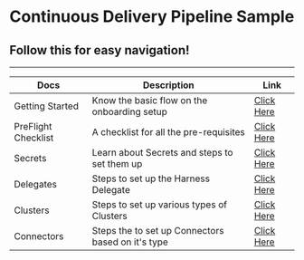 # Continuous Delivery Pipeline Sample

## Follow this for easy navigation!
***

| Docs | Description | Link |
| --- | --- | --- |
| Getting Started | Know the basic flow on the onboarding setup| [Click Here](docs/GettingStarted.md) 
| PreFlight Checklist | A checklist for all the pre-requisites | [Click Here](docs/PreFlightChecklist.md) |
| Secrets | Learn about Secrets and steps to set them up | [Click Here](docs/secrets) |
| Delegates | Steps to set up the Harness Delegate  | [Click Here](docs/delegates) |
| Clusters | Steps to set up various types of Clusters | [Click Here](docs/clusters) 
| Connectors | Steps the to set up Connectors based on it's type  | [Click Here](docs/connectors) |

